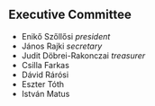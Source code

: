<h2>Executive Committee</h2>
<ul>
  <li>Enikő Szőllősi <em>president</em></li>
  <li>János Rajki <em>secretary</em></li>
  <li>Judit Döbrei-Rakonczai <em>treasurer</em></li>
  <li>Csilla Farkas</li>
  <li>Dávid Rárósi</li>
  <li>Eszter Tóth</li>
  <li>István Matus</li>
</ul>
